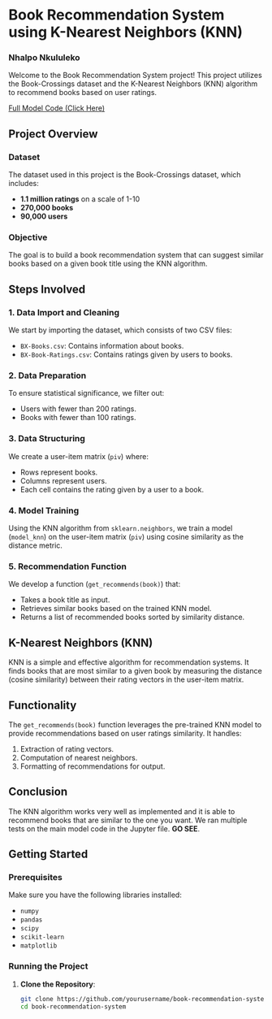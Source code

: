 # Book Recommendation System using K-Nearest Neighbors (KNN)
### Nhalpo Nkululeko

Welcome to the Book Recommendation System project! This project utilizes the Book-Crossings dataset and the K-Nearest Neighbors (KNN) algorithm to recommend books based on user ratings.

[Full Model Code (Click Here)](https://github.com/Nkululeko-VillI-Nhlapo/Machine-Learning-with-Python/blob/main/Book%20Recommendation%20Engine%20using%20KNN/book_recommendation_knn.ipynb)

## Project Overview

### Dataset
The dataset used in this project is the Book-Crossings dataset, which includes:
- **1.1 million ratings** on a scale of 1-10
- **270,000 books**
- **90,000 users**

### Objective
The goal is to build a book recommendation system that can suggest similar books based on a given book title using the KNN algorithm.

## Steps Involved

### 1. Data Import and Cleaning
We start by importing the dataset, which consists of two CSV files:
- `BX-Books.csv`: Contains information about books.
- `BX-Book-Ratings.csv`: Contains ratings given by users to books.

### 2. Data Preparation
To ensure statistical significance, we filter out:
- Users with fewer than 200 ratings.
- Books with fewer than 100 ratings.

### 3. Data Structuring
We create a user-item matrix (`piv`) where:
- Rows represent books.
- Columns represent users.
- Each cell contains the rating given by a user to a book.

### 4. Model Training
Using the KNN algorithm from `sklearn.neighbors`, we train a model (`model_knn`) on the user-item matrix (`piv`) using cosine similarity as the distance metric.

### 5. Recommendation Function
We develop a function (`get_recommends(book)`) that:
- Takes a book title as input.
- Retrieves similar books based on the trained KNN model.
- Returns a list of recommended books sorted by similarity distance.

## K-Nearest Neighbors (KNN)

KNN is a simple and effective algorithm for recommendation systems. It finds books that are most similar to a given book by measuring the distance (cosine similarity) between their rating vectors in the user-item matrix.

## Functionality

The `get_recommends(book)` function leverages the pre-trained KNN model to provide recommendations based on user ratings similarity. It handles:
1. Extraction of rating vectors.
2. Computation of nearest neighbors.
3. Formatting of recommendations for output.

## Conclusion
The KNN algorithm works very well as implemented and it is able to recommend books that are similar to the one you want. We ran multiple tests on the main model code in the Jupyter file. **GO SEE**.

## Getting Started

### Prerequisites
Make sure you have the following libraries installed:
- `numpy`
- `pandas`
- `scipy`
- `scikit-learn`
- `matplotlib`

### Running the Project

1. **Clone the Repository**:
   ```bash
   git clone https://github.com/yourusername/book-recommendation-system.git
   cd book-recommendation-system

